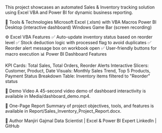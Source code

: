 This project showcases an automated Sales & Inventory tracking solution using Excel VBA and Power BI for dynamic business reporting.

🔧 Tools & Technologies
Microsoft Excel (.xlsm) with VBA Macros
Power BI Desktop (interactive dashboard)
Windows Game Bar (screen recording)


⚙️ Excel VBA Features
✅ Auto-update inventory status based on reorder level
✅ Stock deduction logic with processed flag to avoid duplicates
✅ Reorder alert message box on workbook open
✅ User-friendly buttons for macro execution
📊 Power BI Dashboard Features

KPI Cards: Total Sales, Total Orders, Reorder Alerts
Interactive Slicers: Customer, Product, Date
Visuals: Monthly Sales Trend, Top 5 Products, Payment Status Breakdown
Table: Inventory items filtered to "Reorder" status

🎥 Demo Video
A 45-second video demo of dashboard interactivity is available in Media/dashboard_demo.mp4.

📄 One-Page Report
Summary of project objectives, tools, and features is available in Report/Sales_Inventory_Project_Report.docx.


🔗 Author
Manjiri Gajmal
Data Scientist | Excel & Power BI Expert
LinkedIn | GitHub
